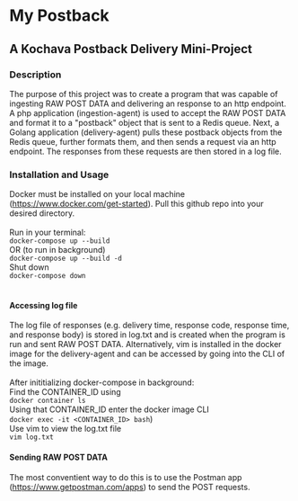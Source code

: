 # My Postback
## A Kochava Postback Delivery Mini-Project

### Description
The purpose of this project was to create a program that was capable of ingesting RAW POST DATA and delivering an response 
to an http endpoint. A php application (ingestion-agent) is used to accept the RAW POST DATA and format it to a "postback" object that is sent to
 a Redis queue. Next, a Golang application (delivery-agent) pulls these postback objects from the Redis queue, further formats them, and then 
 sends a request via an http endpoint. The responses from these requests are then stored in a log file. 
 
### Installation and Usage
Docker must be installed on your local machine (https://www.docker.com/get-started). Pull this github repo into your desired 
directory. </br> </br>
Run in your terminal: 
</br>
`docker-compose up --build`
</br>
OR (to run in background)
</br>
`docker-compose up --build -d` 
</br>
Shut down
</br>
`docker-compose down`
</br> </br>

#### Accessing log file
The log file of responses (e.g. delivery time, response code, response time, and response body) is stored in log.txt and is 
created when the program is run and sent RAW POST DATA. Alternatively, vim is installed in the docker image for the delivery-agent
and can be accessed by going into the CLI of the image.
</br> </br>
After inititializing docker-compose in background: 
</br>
Find the CONTAINER_ID using
</br>
`docker container ls`
</br>
Using that CONTAINER_ID enter the docker image CLI
</br>
`docker exec -it <CONTAINER_ID> bash`)
</br>
Use vim to view the log.txt file
</br>
`vim log.txt` 

#### Sending RAW POST DATA
The most conventient way to do this is to use the Postman app (https://www.getpostman.com/apps)
to send the POST requests.
